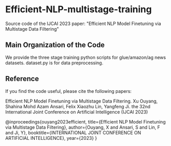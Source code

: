 # Efficient-NLP-multistage-training

Source code of the IJCAI 2023 paper: "Efficient NLP Model Finetuning via Multistage Data Filtering"

## Main Organization of the Code	

We provide the three stage training python scripts for glue/amazon/ag news datasets.
dataset.py is for data preprocessing.

## Reference

If you find the code useful, please cite the following papers:

Efficient NLP Model Finetuning via Multistage Data Filtering. Xu Ouyang, Shahina Mohd Azam Ansari, Felix Xiaozhu Lin, Yangfeng Ji. the 32nd International Joint Conference on Artificial Intelligence (IJCAI 2023)

@inproceedings{ouyang2023efficient,
  title={Efficient NLP Model Finetuning via Multistage Data Filtering},
  author={Ouyang, X and Ansari, S and Lin, F and Ji, Y},
  booktitle={INTERNATIONAL JOINT CONFERENCE ON ARTIFICIAL INTELLIGENCE},
  year={2023}
}